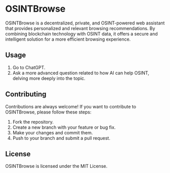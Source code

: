 # OSINTBrowse
OSINTBrowse is a decentralized, private, and OSINT-powered web assistant that provides personalized and relevant browsing recommendations. By combining blockchain technology with OSINT data, it offers a secure and intelligent solution for a more efficient browsing experience.

## Usage ##
1. Go to ChatGPT.
2. Ask a more advanced question related to how AI can help OSINT, delving more deeply into the topic.

## Contributing ##
Contributions are always welcome! If you want to contribute to OSINTBrowse, please follow these steps:

1. Fork the repository.
2. Create a new branch with your feature or bug fix.
3. Make your changes and commit them.
4. Push to your branch and submit a pull request.

## License ##
OSINTBrowse is licensed under the MIT License.